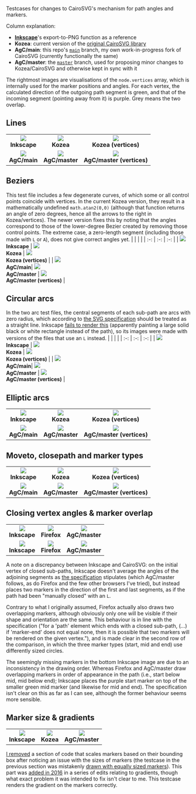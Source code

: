 Testcases for changes to CairoSVG's mechanism for path angles and markers.

Column explanation:
* **[Inkscape](https://inkscape.org/)**'s export-to-PNG function as a reference
* **Kozea**: current version of the [original CairoSVG library](https://github.com/Kozea/CairoSVG)
* **AgC/main**: this repo's [`main`](https://github.com/SilverCardioid/CairoSVG/) branch, my own work-in-progress fork of CairoSVG (currently functionally the same)
* **AgC/master**: the [`master`](https://github.com/SilverCardioid/CairoSVG/tree/master) branch, used for proposing minor changes to Kozea/CairoSVG and otherwise kept in sync with it

The rightmost images are visualisations of the `node.vertices` array, which is internally used for the marker positions and angles. For each vertex, the calculated direction of the outgoing path segment is green, and that of the incoming segment (pointing away from it) is purple. Grey means the two overlap.

## Lines
|     |     |     |
| :-: | :-: | :-: |
| ![](lines-ink.png)<br/>**Inkscape** | ![](lines-kozea.png)<br/>**Kozea** | ![](lines-kozea-vertices.png)<br/>**Kozea (vertices)** |
| ![](lines-agc-main.png)<br/>**AgC/main**| ![](lines-agc-master.png)<br/>**AgC/master**  | ![](lines-agc-master-vertices.png)<br/>**AgC/master (vertices)** |

## Beziers
This test file includes a few degenerate curves, of which some or all control points coincide with vertices. In the current Kozea version, they result in a mathematically undefined `math.atan2(0,0)` (although that function returns an angle of zero degrees, hence all the arrows to the right in Kozea/vertices). The newer version fixes this by noting that the angles correspond to those of the lower-degree Bezier created by removing those control points. The extreme case, a zero-length segment (including those made with `L` or `A`), does not give correct angles yet.
|     |     |     |
| :-: | :-: | :-: |
| ![](beziers-ink.png)<br/>**Inkscape** | ![](beziers-kozea.png)<br/>**Kozea** | ![](beziers-kozea-vertices.png)<br/>**Kozea (vertices)** |
| ![](beziers-agc-main.png)<br/>**AgC/main**| ![](beziers-agc-master.png)<br/>**AgC/master**  | ![](beziers-agc-master-vertices.png)<br/>**AgC/master (vertices)** |

## Circular arcs
In the two arc test files, the central segments of each sub-path are arcs with zero radius, which according to [the SVG specification](https://www.w3.org/Graphics/SVG/1.1/implnote.html#ArcOutOfRangeParameters) should be treated as a straight line. Inkscape [fails to render this](arcs-ink.png) (apparently painting a large solid black or white rectangle instead of the path), so its images were made with versions of the files that use an `L` instead.
|     |     |     |
| :-: | :-: | :-: |
| ![](arcs-ink-fix.png)<br/>**Inkscape** | ![](arcs-kozea.png)<br/>**Kozea** | ![](arcs-kozea-vertices.png)<br/>**Kozea (vertices)** |
| ![](arcs-agc-main.png)<br/>**AgC/main**| ![](arcs-agc-master.png)<br/>**AgC/master**  | ![](arcs-agc-master-vertices.png)<br/>**AgC/master (vertices)** |

## Elliptic arcs
|     |     |     |
| :-: | :-: | :-: |
| ![](elliptic-ink-fix.png)<br/>**Inkscape** | ![](elliptic-kozea.png)<br/>**Kozea** | ![](elliptic-kozea-vertices.png)<br/>**Kozea (vertices)** |
| ![](elliptic-agc-main.png)<br/>**AgC/main**| ![](elliptic-agc-master.png)<br/>**AgC/master**  | ![](elliptic-agc-master-vertices.png)<br/>**AgC/master (vertices)** |

## Moveto, closepath and marker types
|     |     |     |
| :-: | :-: | :-: |
| ![](start_end-ink.png)<br/>**Inkscape** | ![](start_end-kozea.png)<br/>**Kozea** | ![](start_end-kozea-vertices.png)<br/>**Kozea (vertices)** |
| ![](start_end-agc-main.png)<br/>**AgC/main**| ![](start_end-agc-master.png)<br/>**AgC/master**  | ![](start_end-agc-master-vertices.png)<br/>**AgC/master (vertices)** |

## Closing vertex angles & marker overlap
|     |     |     |
| :-: | :-: | :-: |
| ![](start_end-ink.png)<br/>**Inkscape** | ![](start_end-firefox.png)<br/>**Firefox** | ![](start_end-agc-master.png)<br/>**AgC/master** |
| ![](overlap-ink.png)<br/>**Inkscape** | ![](overlap-firefox.png)<br/>**Firefox** | ![](overlap-agc-master.png)<br/>**AgC/master** |

A note on a discrepancy between Inkscape and CairoSVG: on the initial vertex of closed sub-paths, Inkscape doesn't average the angles of the adjoining segments as [the specification](https://www.w3.org/Graphics/SVG/1.1/painting.html#Markers) stipulates (which AgC/master follows, as do Firefox and the few other browsers I've tried), but instead places two markers in the direction of the first and last segments, as if the path had been "manually closed" with an `L`.

Contrary to what I originally assumed, Firefox actually also draws two overlapping markers, although obviously only one will be visible if their shape and orientation are the same. This behaviour is in line with the specification ("for a 'path' element which ends with a closed sub-path, (...) if 'marker-end' does not equal none, then it is possible that two markers will be rendered on the given vertex."), and is made clear in the second row of the comparison, in which the three marker types (start, mid and end) use differently sized circles.

The seemingly missing markers in the bottom Inkscape image are due to an inconsistency in the drawing order. Whereas Firefox and AgC/master draw overlapping markers in order of appearance in the path (i.e., start below mid, mid below end); Inkscape places the purple start marker on top of the smaller green mid marker (and likewise for mid and end). The specification isn't clear on this as far as I can see, although the former behaviour seems more sensible.

## Marker size & gradients
|     |     |     |
| :-: | :-: | :-: |
| ![](gradient-ink.png)<br/>**Inkscape** | ![](gradient-kozea.png)<br/>**Kozea** | ![](gradient-agc-master.png)<br/>**AgC/master** |

[I removed](https://github.com/SilverCardioid/CairoSVG/commit/0835fc88780de1272eeb9181a02986d4289146cc) a section of code that scales markers based on their bounding box after noticing an issue with the sizes of markers (the testcase in the previous section was mistakenly [drawn with equally sized markers](overlap-kozea.png)). This part was [added in 2016](https://github.com/Kozea/CairoSVG/pull/89) in a series of edits relating to gradients, though what exact problem it was intended to fix isn't clear to me. This testcase renders the gradient on the markers correctly.